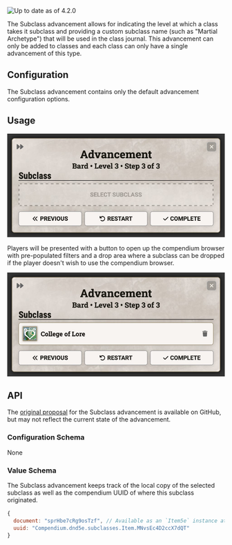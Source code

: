 ![Up to date as of 4.2.0](https://img.shields.io/static/v1?label=dnd5e&message=4.2.0&color=informational)

The Subclass advancement allows for indicating the level at which a class takes it subclass and providing a custom subclass name (such as "Martial Archetype") that will be used in the class journal. This advancement can only be added to classes and each class can only have a single advancement of this type.

## Configuration

The Subclass advancement contains only the default advancement configuration options.

## Usage

![Subclass Flow, Compendium Browser Button](https://raw.githubusercontent.com/foundryvtt/dnd5e/publish-wiki/wiki/images/advancement/subclass-flow-initial.jpg)

Players will be presented with a button to open up the compendium browser with pre-populated filters and a drop area where a subclass can be dropped if the player doesn't wish to use the compendium browser.

![Subclass Flow, Selected Subclass](https://raw.githubusercontent.com/foundryvtt/dnd5e/publish-wiki/wiki/images/advancement/subclass-flow-selected.jpg)

## API

The [original proposal](https://github.com/foundryvtt/dnd5e/issues/1407) for the Subclass advancement is available on GitHub, but may not reflect the current state of the advancement.

### Configuration Schema

None

### Value Schema

The Subclass advancement keeps track of the local copy of the selected subclass as well as the compendium UUID of where this subclass originated.

```javascript
{
  document: "sprHbe7cRg9osTzf", // Available as an `Item5e` instance at runtime
  uuid: "Compendium.dnd5e.subclasses.Item.MNvsEc4D2ccX7dQT"
}
```

